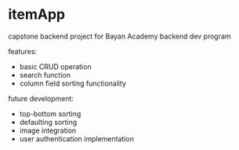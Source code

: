 # itemApp
capstone backend project for Bayan Academy backend dev program

features:
  - basic CRUD operation
  - search function
  - column field sorting functionality

future development:
  - top-bottom sorting
  - defaulting sorting
  - image integration
  - user authentication implementation
